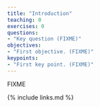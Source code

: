 ```yaml
---
title: "Introduction"
teaching: 0
exercises: 0
questions:
- "Key question (FIXME)"
objectives:
- "First objective. (FIXME)"
keypoints:
- "First key point. (FIXME)"
---
```

FIXME

{% include links.md %}
